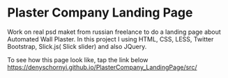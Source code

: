 # Plaster Company Landing Page
Work on real psd maket from russian freelance to do a landing page about  Automated Wall Plaster. In this project I using HTML, CSS, LESS, Twitter Bootstrap, Slick.js( Slick slider) and also JQuery.


To see how this page look like, tap the link below
https://denyschornyi.github.io/PlasterCompany_LandingPage/src/
